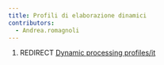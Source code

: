 ```yaml
---
title: Profili di elaborazione dinamici
contributors:
  - Andrea.romagnoli
---
```


1.  REDIRECT [Dynamic processing
    profiles/it](Dynamic_processing_profiles/it.md)
